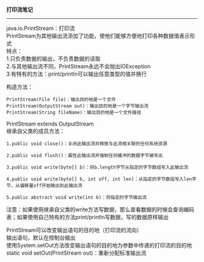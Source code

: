 **打印流笔记**  

----------


java.io.PrintStream：打印流  
PrintStream为其他输出流添加了功能，使他们能够方便地打印各种数据值表示形式  
特点：  
1.只负责数据的输出，不负责数据的读取  
2.与其他输出流不同，PrintStream永远不会抛出IOException  
3.有特有的方法：print/println可以输出任意类型的值并换行  

构造方法：  

    PrintStream(File file)：输出目的地是一个文件
    PrintStream(OutputStream out)：输出目的地是一个字节输出流
    PrintStream(String fileName)：输出目的地是一个文件路径

PrintStream extends OutputStream  
继承自父类的成员方法：  

    1.public void close()：关闭此输出流并释放与此流相关联的任何系统资源
    
    2.public void flush()：属性此输出流并强制任何缓冲的数据字节被写出
    
    3.public void write(byte[] b)：将b.length字节从指定的字节数组写入此输出流
    
    4.public void write(byte[] b, int off, int len)：从指定的字节数组写入len字节，从偏移量off开始输出到此输出流
    
    5.public abstract void write(int b)：将指定的字节输出流

注意：如果使用继承自父类的write方法写数据，那么查看数据的时候会查询编码表；如果使用自己特有的方法print/println写数据，写的数据原样输出  

PrintStream可以改变输出语句的目的地（打印流的流向）  
输出语句，默认在控制台输出  
使用System.setOut方法改变输出语句的目的地为参数中传递的打印流的目的地  
static void setOut(PrintStream out)：重新分配标准输出流  